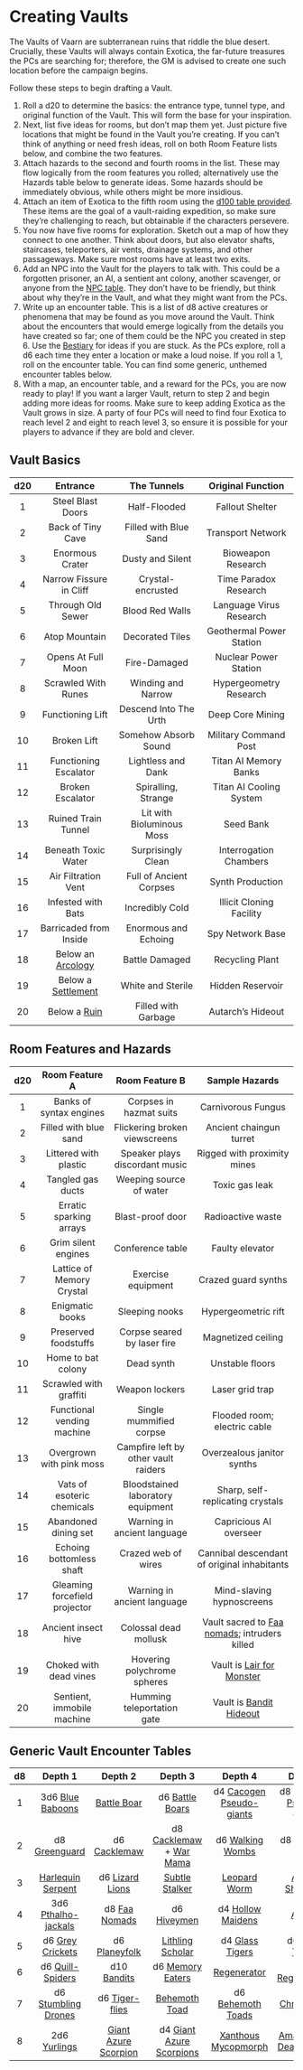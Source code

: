 # Creating Vaults

The Vaults of Vaarn are subterranean ruins that riddle the blue desert. Crucially, these Vaults will always contain Exotica, the far-future treasures the PCs are searching for; therefore, the GM is advised to create one such location before the campaign begins. 

Follow these steps to begin drafting a Vault.

1. Roll a d20 to determine the basics: the entrance type, tunnel type, and original function of the Vault. This will form the base for your inspiration. 
1. Next, list five ideas for rooms, but don’t map them yet. Just picture five locations that might be found in the Vault you’re creating. If you can’t think of anything or need fresh ideas, roll on both Room Feature lists below, and combine the two features. 
1. Attach hazards to the second and fourth rooms in the list. These may flow logically from the room features you rolled; alternatively use the Hazards table below to generate ideas. Some hazards should be immediately obvious, while others might be more insidious.
1. Attach an item of Exotica to the fifth room using the [d100 table provided](https://vaarn.github.io/#/content-generators?id=_100-exotica). These items are the goal of a vault-raiding expedition, so make sure they’re challenging to reach, but obtainable if the characters persevere. 
1. You now have five rooms for exploration. Sketch out a map of how they connect to one another. Think about doors, but also elevator shafts, staircases, teleporters, air vents, drainage systems, and other passageways. Make sure most rooms have at least two exits. 
1. Add an NPC into the Vault for the players to talk with. This could be a forgotten prisoner, an AI, a sentient ant colony, another scavenger, or anyone from the [NPC table](https://vaarn.github.io/#/content-generators?id=quick-npc-generator). They don’t have to be friendly, but think about why they’re in the Vault, and what they might want from the PCs.
1. Write up an encounter table. This is a list of d8 active creatures or phenomena that may be found as you move around the Vault. Think about the encounters that would emerge logically from the details you have created so far; one of them could be the NPC you created in step 6. Use the [Bestiary](https://vaarn.github.io/#/bestiary) for ideas if you are stuck. As the PCs explore, roll a d6 each time they enter a location or make a loud noise. If you roll a 1, roll on the encounter table. You can find some generic, unthemed encounter tables below.
1. With a map, an encounter table, and a reward for the PCs, you are now ready to play! If you want a larger Vault, return to step 2 and begin adding more ideas for rooms. Make sure to keep adding Exotica as the Vault grows in size. A party of four PCs will need to find four Exotica to reach level 2 and eight to reach level 3, so ensure it is possible for your players to advance if they are bold and clever.

## Vault Basics
| d20 | Entrance | The Tunnels | Original Function |
|:---:|:---:|:---:|:---:|
| 1 | Steel Blast Doors | Half-Flooded | Fallout Shelter |
| 2 | Back of Tiny Cave | Filled with Blue Sand | Transport Network |
| 3 | Enormous Crater | Dusty and Silent | Bioweapon Research |
| 4 | Narrow Fissure in Cliff | Crystal-encrusted | Time Paradox Research |
| 5 | Through Old Sewer | Blood Red Walls | Language Virus Research|
| 6 | Atop Mountain| Decorated Tiles | Geothermal Power Station |
| 7 | Opens At Full Moon | Fire-Damaged | Nuclear Power Station |
| 8 | Scrawled With Runes | Winding and Narrow | Hypergeometry Research |
| 9 | Functioning Lift | Descend Into The Urth | Deep Core Mining |
| 10 | Broken Lift | Somehow Absorb Sound | Military Command Post |
| 11 | Functioning Escalator | Lightless and Dank | Titan AI Memory Banks |
| 12 | Broken Escalator | Spiralling, Strange | Titan AI Cooling System |
| 13 | Ruined Train Tunnel |Lit with Bioluminous Moss | Seed Bank |
| 14 | Beneath Toxic Water | Surprisingly Clean | Interrogation Chambers |
| 15 | Air Filtration Vent | Full of Ancient Corpses | Synth Production |
| 16 | Infested with Bats |Incredibly Cold | Illicit Cloning Facility |
| 17 | Barricaded from Inside | Enormous and Echoing | Spy Network Base |
| 18 | Below an [Arcology](https://vaarn.github.io/#/regions/the-interior?id=arcology) | Battle Damaged | Recycling Plant |
| 19 | Below a [Settlement](https://vaarn.github.io/#/regions/the-interior?id=settlement) | White and Sterile | Hidden Reservoir |
| 20 | Below a [Ruin](https://vaarn.github.io/#/regions/the-interior?id=ruin) | Filled with Garbage | Autarch’s Hideout |

## Room Features and Hazards
| d20 | Room Feature A | Room Feature B | Sample Hazards |
|:---:|:---:|:---:|:---:|
| 1 | Banks of syntax engines | Corpses in hazmat suits | Carnivorous Fungus |
| 2 | Filled with blue sand | Flickering broken viewscreens | Ancient chaingun turret |
| 3 | Littered with plastic | Speaker plays discordant music | Rigged with proximity mines |
| 4 | Tangled gas ducts | Weeping source of water | Toxic gas leak |
| 5 | Erratic sparking arrays | Blast-proof door | Radioactive waste |
| 6 | Grim silent engines | Conference table | Faulty elevator |
| 7 | Lattice of Memory Crystal | Exercise equipment | Crazed guard synths |
| 8 | Enigmatic books | Sleeping nooks | Hypergeometric rift |
| 9 | Preserved foodstuffs | Corpse seared by laser fire | Magnetized ceiling |
| 10 | Home to bat colony | Dead synth | Unstable floors |
| 11 | Scrawled with graffiti  | Weapon lockers | Laser grid trap |
| 12 | Functional vending machine | Single mummified corpse | Flooded room; electric cable |
| 13 | Overgrown with pink moss | Campfire left by other vault raiders | Overzealous janitor synths |
| 14 | Vats of esoteric chemicals | Bloodstained laboratory equipment | Sharp, self-replicating crystals |
| 15 | Abandoned dining set | Warning in ancient language | Capricious AI overseer |
| 16 | Echoing bottomless shaft | Crazed web of wires | Cannibal descendant of original inhabitants |
| 17 | Gleaming forcefield projector | Warning in ancient language | Mind-slaving hypnoscreens |
| 18 | Ancient insect hive | Colossal dead mollusk | Vault sacred to [Faa nomads](https://vaarn.github.io/#/regions/the-interior?id=faa-nomad-camp); intruders killed |
| 19 | Choked with dead vines | Hovering polychrome spheres | Vault is [Lair for Monster](https://vaarn.github.io/#/regions/the-interior?id=lair)  |
| 20 | Sentient, immobile machine | Humming teleportation gate | Vault is [Bandit Hideout](https://vaarn.github.io/#/regions/the-interior?id=bandit-camp) |

## Generic Vault Encounter Tables
| d8 | Depth 1 | Depth 2 | Depth 3 | Depth 4 | Depth 5 |
|:---:|:---:|:---:|:---:|:---:|:---:|
| 1 | 3d6 [Blue Baboons](https://vaarn.github.io/#/bestiary?id=blue-baboon) | [Battle Boar](https://vaarn.github.io/#/bestiary?id=battle-boar) | d6 [Battle Boars](https://vaarn.github.io/#/bestiary?id=battle-boar) | d4 [Cacogen Pseudo-giants](https://vaarn.github.io/#/bestiary?id=cacogen-psuedo-giant) | d8 [Cacogen Pseudo-giants](https://vaarn.github.io/#/bestiary?id=cacogen-psuedo-giant) |
| 2 | d8 [Greenguard](https://vaarn.github.io/#/bestiary?id=greenguard) | d6 [Cacklemaw](https://vaarn.github.io/#/bestiary?id=cacklemaw) | d8 [Cacklemaw](https://vaarn.github.io/#/bestiary?id=cacklemaw) + [War Mama](https://vaarn.github.io/#/bestiary?id=cacklemaw-war-mama) | d6 [Walking Wombs](https://vaarn.github.io/#/bestiary?id=walking-womb) | d8 [Lambent Lynx](https://vaarn.github.io/#/bestiary?id=lambent-lynx) |
| 3 | [Harlequin Serpent](https://vaarn.github.io/#/bestiary?id=harlequin-serpent) | d6 [Lizard Lions](https://vaarn.github.io/#/bestiary?id=lizard-lion) | [Subtle Stalker](https://vaarn.github.io/#/bestiary?id=subtle-stalker) | [Leopard Worm](https://vaarn.github.io/#/bestiary?id=leopard-worm) | [Argent Shepherd](https://vaarn.github.io/#/bestiary?id=argent-shepherd) |
| 4 | 3d6 [Pthalho-jackals](https://vaarn.github.io/#/bestiary?id=memory-eater) | d8 [Faa Nomads](https://vaarn.github.io/#/bestiary?id=faa-nomad)  | d6 [Hiveymen](https://vaarn.github.io/#/bestiary?id=hiveyman) | d4 [Hollow Maidens](https://vaarn.github.io/#/bestiary?id=hollow-maiden) | [Alzabo](https://vaarn.github.io/#/bestiary?id=alzabo) |
| 5 | d6 [Grey Crickets](https://vaarn.github.io/#/bestiary?id=grey-cricket) | d6 [Planeyfolk](https://vaarn.github.io/#/bestiary?id=planeyfolk) | [Lithling Scholar](https://vaarn.github.io/#/bestiary?id=lithling-scholar) | d4 [Glass Tigers](https://vaarn.github.io/#/bestiary?id=glass-tiger) | d6 [Glass Tigers](https://vaarn.github.io/#/bestiary?id=glass-tiger)|
| 6 | d6 [Quill-Spiders](https://vaarn.github.io/#/bestiary?id=quill-spider) | d10 [Bandits](https://vaarn.github.io/#/bestiary?id=bandit) | d6 [Memory Eaters](https://vaarn.github.io/#/bestiary?id=memory-eater) | [Regenerator](https://vaarn.github.io/#/bestiary?id=regenerator) | d6 [Regenerators](https://vaarn.github.io/#/bestiary?id=regenerator) |
| 7 | d6 [Stumbling Drones](https://vaarn.github.io/#/bestiary?id=stumbling-drone) | d6 [Tiger-flies](https://vaarn.github.io/#/bestiary?id=tiger-fly) | [Behemoth Toad](https://vaarn.github.io/#/bestiary?id=behemoth-toad) | d6 [Behemoth Toads](https://vaarn.github.io/#/bestiary?id=behemoth-toad) | [Chromavore](https://vaarn.github.io/#/bestiary?id=chromavore) |
| 8 | 2d6 [Yurlings](https://vaarn.github.io/#/bestiary?id=yurling) | [Giant Azure Scorpion](https://vaarn.github.io/#/bestiary?id=giant-azure-scorpion) | d4 [Giant Azure Scorpions](https://vaarn.github.io/#/bestiary?id=giant-azure-scorpion) | [Xanthous Mycopmorph](https://vaarn.github.io/#/bestiary?id=xanthous-mycomorph) | [Amaranthine Death-Worm](https://vaarn.github.io/#/bestiary?id=amaranthine-death-worm) |
